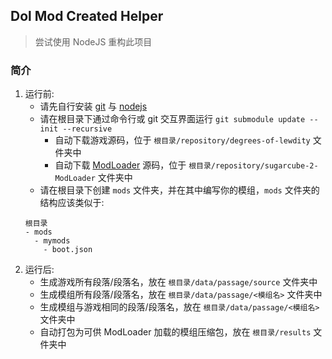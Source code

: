 ## Dol Mod Created Helper

> 尝试使用 NodeJS 重构此项目

### 简介
1. 运行前:
   - 请先自行安装 [git][git-download] 与 [nodejs][nodejs-download]
   - 请在根目录下通过命令行或 git 交互界面运行 `git submodule update --init --recursive`
     - 自动下载游戏源码，位于 `根目录/repository/degrees-of-lewdity` 文件夹中
     - 自动下载 [ModLoader][modloader-repo] 源码，位于 `根目录/repository/sugarcube-2-ModLoader` 文件夹中
   - 请在根目录下创建 `mods` 文件夹，并在其中编写你的模组，`mods` 文件夹的结构应该类似于:
   ```text
   根目录
   - mods
     - mymods
       - boot.json
   ```
2. 运行后:
   - 生成游戏所有段落/段落名，放在 `根目录/data/passage/source` 文件夹中
   - 生成模组所有段落/段落名，放在 `根目录/data/passage/<模组名>` 文件夹中
   - 生成模组与游戏相同的段落/段落名，放在 `根目录/data/passage/<模组名>` 文件夹中
   - 自动打包为可供 ModLoader 加载的模组压缩包，放在 `根目录/results` 文件夹中

[git-download]: https://git-scm.com/downloads
[nodejs-download]: https://nodejs.org/en

[modloader-repo]: https://github.com/Lyoko-Jeremie/sugarcube-2-ModLoader